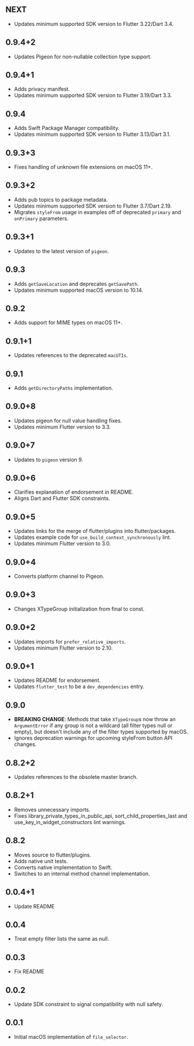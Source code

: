 ## NEXT

* Updates minimum supported SDK version to Flutter 3.22/Dart 3.4.

## 0.9.4+2

* Updates Pigeon for non-nullable collection type support.

## 0.9.4+1

* Adds privacy manifest.
* Updates minimum supported SDK version to Flutter 3.19/Dart 3.3.

## 0.9.4

* Adds Swift Package Manager compatibility.
* Updates minimum supported SDK version to Flutter 3.13/Dart 3.1.

## 0.9.3+3

* Fixes handling of unknown file extensions on macOS 11+.

## 0.9.3+2

* Adds pub topics to package metadata.
* Updates minimum supported SDK version to Flutter 3.7/Dart 2.19.
* Migrates `styleFrom` usage in examples off of deprecated `primary` and `onPrimary` parameters.

## 0.9.3+1

* Updates to the latest version of `pigeon`.

## 0.9.3

* Adds `getSaveLocation` and deprecates `getSavePath`.
* Updates minimum supported macOS version to 10.14.

## 0.9.2

* Adds support for MIME types on macOS 11+.

## 0.9.1+1

* Updates references to the deprecated `macUTIs`.

## 0.9.1

* Adds `getDirectoryPaths` implementation.

## 0.9.0+8

* Updates pigeon for null value handling fixes.
* Updates minimum Flutter version to 3.3.

## 0.9.0+7

* Updates to `pigeon` version 9.

## 0.9.0+6

* Clarifies explanation of endorsement in README.
* Aligns Dart and Flutter SDK constraints.

## 0.9.0+5

* Updates links for the merge of flutter/plugins into flutter/packages.
* Updates example code for `use_build_context_synchronously` lint.
* Updates minimum Flutter version to 3.0.

## 0.9.0+4

* Converts platform channel to Pigeon.

## 0.9.0+3

* Changes XTypeGroup initialization from final to const.

## 0.9.0+2

* Updates imports for `prefer_relative_imports`.
* Updates minimum Flutter version to 2.10.

## 0.9.0+1

* Updates README for endorsement.
* Updates `flutter_test` to be a `dev_dependencies` entry.

## 0.9.0

* **BREAKING CHANGE**: Methods that take `XTypeGroup`s now throw an
  `ArgumentError` if any group is not a wildcard (all filter types null or
  empty), but doesn't include any of the filter types supported by macOS.
* Ignores deprecation warnings for upcoming styleFrom button API changes.

## 0.8.2+2

* Updates references to the obsolete master branch.

## 0.8.2+1

* Removes unnecessary imports.
* Fixes library_private_types_in_public_api, sort_child_properties_last and use_key_in_widget_constructors
  lint warnings.

## 0.8.2

* Moves source to flutter/plugins.
* Adds native unit tests.
* Converts native implementation to Swift.
* Switches to an internal method channel implementation.

## 0.0.4+1

* Update README

## 0.0.4

* Treat empty filter lists the same as null.

## 0.0.3

* Fix README

## 0.0.2

* Update SDK constraint to signal compatibility with null safety.

## 0.0.1

* Initial macOS implementation of `file_selector`.
